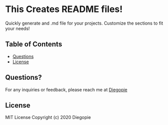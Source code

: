 # This Creates README files!

Quickly generate and .md file for your projects. Customize the sections to fit your needs!

## Table of Contents

* [Questions](#Questions?)
* [License](#license)

## Questions?

For any inquiries or feedback, please reach me at [Diegopie](https://github.com/Diegopie)
## License

MIT License
Copyright (c) 2020 Diegopie